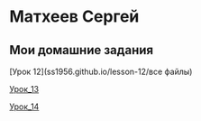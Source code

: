 # Матхеев Сергей
## Мои домашние задания

[Урок 12](ss1956.github.io/lesson-12/все файлы)

[Урок_13](ss1956.github.io/lesson_13/)

[Урок_14](ss1956.github.io/lesson_14/)


